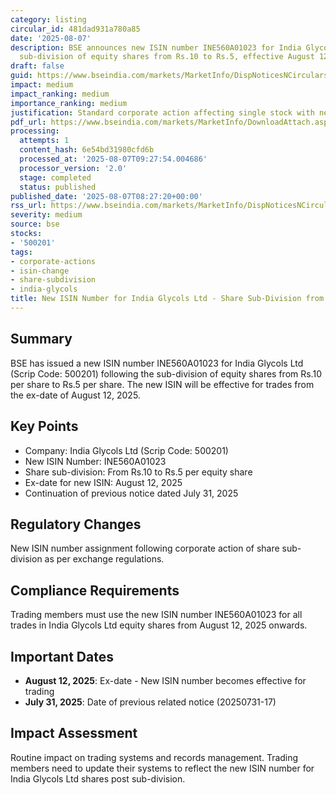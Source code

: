 ```yaml
---
category: listing
circular_id: 481dad931a780a85
date: '2025-08-07'
description: BSE announces new ISIN number INE560A01023 for India Glycols Ltd following
  sub-division of equity shares from Rs.10 to Rs.5, effective August 12, 2025.
draft: false
guid: https://www.bseindia.com/markets/MarketInfo/DispNoticesNCirculars.aspx?Noticeid={43803B06-BA66-44E2-A300-BCBEC1365ADD}&noticeno=20250807-9&dt=08/07/2025&icount=9&totcount=10&flag=0
impact: medium
impact_ranking: medium
importance_ranking: medium
justification: Standard corporate action affecting single stock with new ISIN requirement
pdf_url: https://www.bseindia.com/markets/MarketInfo/DownloadAttach.aspx?id=20250807-9&attachedId=
processing:
  attempts: 1
  content_hash: 6e54bd31980cfd6b
  processed_at: '2025-08-07T09:27:54.004686'
  processor_version: '2.0'
  stage: completed
  status: published
published_date: '2025-08-07T08:27:20+00:00'
rss_url: https://www.bseindia.com/markets/MarketInfo/DispNoticesNCirculars.aspx?Noticeid={43803B06-BA66-44E2-A300-BCBEC1365ADD}&noticeno=20250807-9&dt=08/07/2025&icount=9&totcount=10&flag=0
severity: medium
source: bse
stocks:
- '500201'
tags:
- corporate-actions
- isin-change
- share-subdivision
- india-glycols
title: New ISIN Number for India Glycols Ltd - Share Sub-Division from Rs.10 to Rs.5
---
```


## Summary

BSE has issued a new ISIN number INE560A01023 for India Glycols Ltd (Scrip Code: 500201) following the sub-division of equity shares from Rs.10 per share to Rs.5 per share. The new ISIN will be effective for trades from the ex-date of August 12, 2025.

## Key Points

- Company: India Glycols Ltd (Scrip Code: 500201)
- New ISIN Number: INE560A01023
- Share sub-division: From Rs.10 to Rs.5 per equity share
- Ex-date for new ISIN: August 12, 2025
- Continuation of previous notice dated July 31, 2025

## Regulatory Changes

New ISIN number assignment following corporate action of share sub-division as per exchange regulations.

## Compliance Requirements

Trading members must use the new ISIN number INE560A01023 for all trades in India Glycols Ltd equity shares from August 12, 2025 onwards.

## Important Dates

- **August 12, 2025**: Ex-date - New ISIN number becomes effective for trading
- **July 31, 2025**: Date of previous related notice (20250731-17)

## Impact Assessment

Routine impact on trading systems and records management. Trading members need to update their systems to reflect the new ISIN number for India Glycols Ltd shares post sub-division.